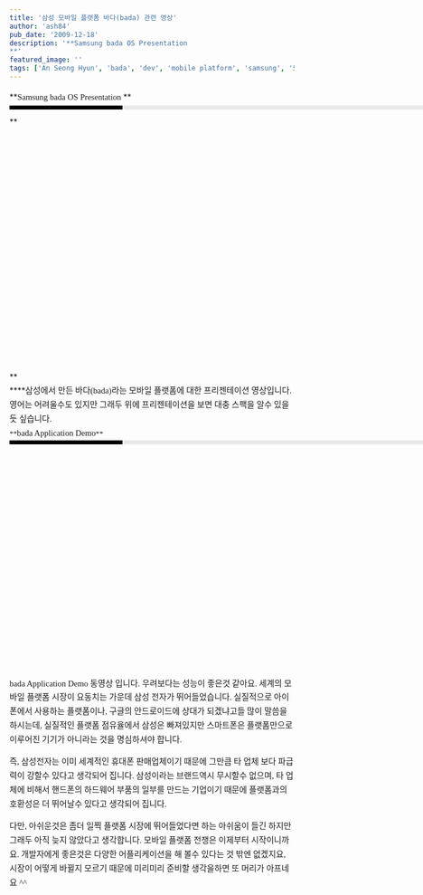 ```yaml
---
title: '삼성 모바일 플랫폼 바다(bada) 관련 영상'
author: 'ash84'
pub_date: '2009-12-18'
description: '**Samsung bada OS Presentation  
**'
featured_image: ''
tags: ['An Seong Hyun', 'bada', 'dev', 'mobile platform', 'samsung', '모바일플랫폼', '바다 모바일플랫폼', '삼성전자', '안성현']
---
```



<div style="LINE-HEIGHT: 2">  
**<span style="FONT-SIZE: 10pt"><span style="FONT-FAMILY: Dotum"><span style="FONT-SIZE: 11pt"><span style="FONT-FAMILY: Dotum">Samsung bada OS Presentation</span></span></span></span>  
**</div>  
<div style="LINE-HEIGHT: 2">  
<div style="PADDING-RIGHT: 6px; PADDING-LEFT: 6px; MARGIN-BOTTOM: 10px; PADDING-BOTTOM: 3px; FONT: bold 1pt/1 나눔고딕, Sans-serif; BORDER-LEFT: #000000 200px solid; WIDTH: 690px; COLOR: #fff; PADDING-TOP: 3px; HEIGHT: 1px; BACKGROUND-COLOR: #e8e8e8"><span style="FONT-SIZE: 11pt"><span style="FONT-SIZE: 10pt"><span style="FONT-SIZE: 11pt"><span style="FONT-SIZE: 10pt"><span style="FONT-SIZE: 10pt"><span style="FONT-FAMILY: Batang"><span style="FONT-SIZE: 11pt"><span style="FONT-SIZE: 1pt"></span></span></span></span></span></span></span></span></div>  
<div style="LINE-HEIGHT: 1.7"><font color="#474747" face="돋움"></font>  
**<span style="FONT-SIZE: 10pt"><span style="FONT-FAMILY: Dotum"><span style="FONT-SIZE: 11pt"><span style="FONT-FAMILY: Dotum"><object height="427" width="594"><param name="movie" value="http://www.youtube.com/v/QpVEzzJ16gs&hl=ko_KR&fs=1&color1=0x2b405b&color2=0x6b8ab6"></param><param name="allowFullScreen" value="true"></param><param name="allowscriptaccess" value="always"></param><embed allowfullscreen="true" allowscriptaccess="always" height="427" src="http://www.youtube.com/v/QpVEzzJ16gs&hl=ko_KR&fs=1&color1=0x2b405b&color2=0x6b8ab6" type="application/x-shockwave-flash" width="594"></embed></object></span></span></span></span>**</div></div>  
<div style="LINE-HEIGHT: 2">  
<div style="LINE-HEIGHT: 1.7">****<span style="FONT-SIZE: 10pt"><span style="FONT-FAMILY: Dotum"><span style="FONT-SIZE: 11pt"><span style="FONT-FAMILY: Dotum">삼성에서 만든 바다(bada)라는 모바일 플랫폼에 대한 프리젠테이션 영상입니다. 영어는 어려울수도 있지만 그래두 위에 프리젠테이션을 보면 대충 스팩을 알수 있을듯 싶습니다. </span></span></span></span>  
</div></div>  
<div style="LINE-HEIGHT: 2">  
<div style="LINE-HEIGHT: 1.7">  
<span style="FONT-SIZE: 10pt"><span style="FONT-FAMILY: Dotum">**<span style="FONT-SIZE: 11pt"><span style="FONT-FAMILY: Dotum">bada Application Demo</span></span>**</span></span></div></div>  
<div style="LINE-HEIGHT: 2">  
<div style="PADDING-RIGHT: 6px; PADDING-LEFT: 6px; MARGIN-BOTTOM: 10px; PADDING-BOTTOM: 3px; FONT: bold 1pt/1 나눔고딕, Sans-serif; BORDER-LEFT: #000000 200px solid; WIDTH: 690px; COLOR: #fff; PADDING-TOP: 3px; HEIGHT: 1px; BACKGROUND-COLOR: #e8e8e8"><span style="FONT-SIZE: 11pt"><span style="FONT-SIZE: 10pt"><span style="FONT-SIZE: 11pt"><span style="FONT-SIZE: 10pt"><span style="FONT-SIZE: 10pt"><span style="FONT-FAMILY: Batang"><span style="FONT-SIZE: 11pt"><span style="FONT-SIZE: 1pt"></span></span></span></span></span></span></span></span></div>  
<div style="LINE-HEIGHT: 1.7"><span style="FONT-FAMILY: Dotum"><font color="#474747"><span style="FONT-SIZE: 11pt"><span style="FONT-FAMILY: Dotum">﻿</span></span></font><span style="FONT-SIZE: 10pt"><font color="#474747"><span style="FONT-SIZE: 11pt"><span style="FONT-FAMILY: Dotum">﻿</span></span></font><span style="FONT-FAMILY: Dotum"><font color="#474747"><span style="FONT-SIZE: 11pt"><span style="FONT-FAMILY: Dotum">﻿</span></span></font></span></span></span>  
<span style="FONT-SIZE: 11pt"><span style="FONT-FAMILY: Dotum"><object height="376" width="595"><param name="movie" value="http://www.youtube.com/v/0bH5RrUL7kA&hl=ko_KR&fs=1&color1=0x2b405b&color2=0x6b8ab6"></param><param name="allowFullScreen" value="true"></param><param name="allowscriptaccess" value="always"></param><embed allowfullscreen="true" allowscriptaccess="always" height="376" src="http://www.youtube.com/v/0bH5RrUL7kA&hl=ko_KR&fs=1&color1=0x2b405b&color2=0x6b8ab6" type="application/x-shockwave-flash" width="595"></embed></object></span></span><span style="FONT-SIZE: 10pt"><span style="FONT-FAMILY: Dotum"><span style="FONT-SIZE: 11pt"><span style="FONT-FAMILY: Dotum">bada Application Demo 동영상 입니다. 우려보다는 성능이 좋은것 같아요. 세계의 모바일 플랫폼 시장이 요동치는 가운데 삼성 전자가 뛰어들었습니다. 실질적으로 아이폰에서 사용하는 플랫폼이나, 구글의 안드로이드에 상대가 되겠냐고들 많이 말씀을 하시는데, 실질적인 플랫폼 점유율에서 삼성은 빠져있지만 스마트폰은 플랫폼만으로 이루어진 기기가 아니라는 것을 명심하셔야 합니다. </span></span></span></span>

<span style="FONT-SIZE: 10pt"><span style="FONT-FAMILY: Dotum"><span style="FONT-SIZE: 11pt"><span style="FONT-FAMILY: Dotum">즉, 삼성전자는 이미 세계적인 휴대폰 판매업체이기 때문에 그만큼 타 업체 보다 파급력이 강할수 있다고 생각되어 집니다. 삼성이라는 브랜드역시 무시할수 없으며, 타 업체에 비해서 핸드폰의 하드웨어 부품의 일부를 만드는 기업이기 때문에 플랫폼과의 호환성은 더 뛰어날수 있다고 생각되어 집니다. </span></span></span></span>

<font face="돋움" size="2"><span style="FONT-SIZE: 11pt"><span style="FONT-FAMILY: Dotum">다만, 아쉬운것은 좀더 일찍 플랫폼 시장에 뛰어들었다면 하는 아쉬움이 들긴 하지만 그래두 아직 늦지 않았다고 생각합니다. 모바일 플랫폼 전쟁은 이제부터 시작이니까요. 개발자에게 좋은것은 다양한 어플리케이션을 해 볼수 있다는 것 밖엔 없겠지요, 시장이 어떻게 바뀔지 모르기 때문에 미리미리 준비할 생각을하면 또 머리가 아프네요 ^^ </span></span></font>

</div></div>


